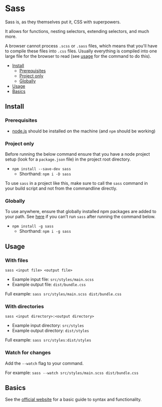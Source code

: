 # Sass

Sass is, as they themselves put it, CSS with superpowers.

It allows for functions, nesting selectors, extending selectors, and much more.

A browser cannot process `.scss` or `.sass` files, which means that you'll have to compile these files into `.css` files. Usually everything is compiled into one large file for the browser to read (see [usage](#usage) for the command to do this).

* [Install](#install)
  * [Prerequisites](#prerequisites)
  * [Project only](#project-only)
  * [Globally](#globally)
* [Usage](#usage)
* [Basics](#basics)

## Install

### Prerequisites

  * [node.js](/docs/web/node/node_en.md) should be installed on the machine (and `npm` should be working)

### Project only

Before running the below command ensure that you have a node project setup (look for a `package.json` file) in the project root directory.

* `npm install --save-dev sass`
  * Shorthand: `npm i -D sass`

To use `sass` in a project like this, make sure to call the `sass` command in your build script and not from the commandline directly.

### Globally

To use anywhere, ensure that globally installed npm packages are added to your path. See [here](docs/web/node/node_en.md#unknown-command-installed-package-command) if you can't run `sass` after running the command below.

* `npm install -g sass`
  * Shorthand: `npm i -g sass`

## Usage

### With files

`sass <input file> <output file>`

* Example input file: `src/styles/main.scss`
* Example output file: `dist/bundle.css`

Full example: `sass src/styles/main.scss dist/bundle.css`

### With directories

`sass <input directory>:<output directory>`

* Example input directory: `src/styles`
* Example output directory: `dist/styles`

Full example: `sass src/styles:dist/styles`

### Watch for changes

Add the `--watch` flag to your command.

For example: `sass --watch src/styles/main.scss dist/bundle.css`

## Basics

See the [official website](https://sass-lang.com/guide) for a basic guide to syntax and functionality.
